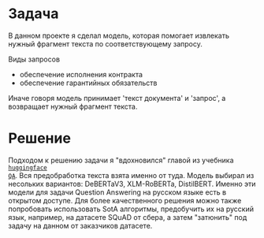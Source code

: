 # Задача

В данном проекте я сделал модель, которая помогает извлекать нужный фрагмент текста по соответствующему запросу.  
  
Виды запросов  
- обеспечение исполнения контракта  
- обеспечение гарантийных обязательств  
  
Иначе говоря модель принимает 'текст документа' и 'запрос', а возвращает нужный фрагмент текста.

# Решение
Подходом к решению задачи я "вдохновился" главой из учебника <code>[huggingface QA](https://huggingface.co/learn/nlp-course/chapter7/7?fw=pt)</code>. Вся предобработка текста взята именно от туда. Модель выбирал из несольких вариантов: DeBERTaV3, XLM-RoBERTa, DistilBERT. Именно эти модели для задачи Question Answering на русском языке есть в открытом доступе. Для более качественного решения можно также попробовать использовать SotA алгоритмы, предобучить их на русский язык, например, на датасете SQuAD от сбера, а затем "затюнить" под задачу на данном от заказчиков датасете.
